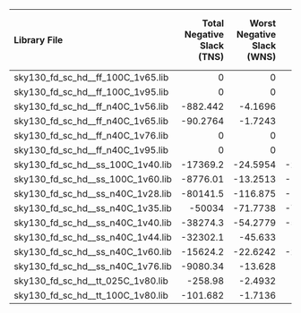 | Library File                      |   Total Negative Slack (TNS) |   Worst Negative Slack (WNS) |   Worst Setup Slack (Worst Slack) |   Worst Hold Slack (Worst Slack) |
|:----------------------------------|-----------------------------:|-----------------------------:|----------------------------------:|---------------------------------:|
| sky130_fd_sc_hd__ff_100C_1v65.lib |                       0      |                       0      |                            0.4971 |                          -0.4873 |
| sky130_fd_sc_hd__ff_100C_1v95.lib |                       0      |                       0      |                            2.8533 |                          -0.5456 |
| sky130_fd_sc_hd__ff_n40C_1v56.lib |                    -882.442  |                      -4.1696 |                           -4.1696 |                          -0.4274 |
| sky130_fd_sc_hd__ff_n40C_1v65.lib |                     -90.2764 |                      -1.7243 |                           -1.7243 |                          -0.4672 |
| sky130_fd_sc_hd__ff_n40C_1v76.lib |                       0      |                       0      |                            0.2759 |                          -0.5024 |
| sky130_fd_sc_hd__ff_n40C_1v95.lib |                       0      |                       0      |                            2.3575 |                          -0.5447 |
| sky130_fd_sc_hd__ss_100C_1v40.lib |                  -17369.2    |                     -24.5954 |                          -24.5954 |                           0.2416 |
| sky130_fd_sc_hd__ss_100C_1v60.lib |                   -8776.01   |                     -13.2513 |                          -13.2513 |                          -0.0346 |
| sky130_fd_sc_hd__ss_n40C_1v28.lib |                  -80141.5    |                    -116.875  |                         -116.875  |                           1.1419 |
| sky130_fd_sc_hd__ss_n40C_1v35.lib |                  -50034      |                     -71.7738 |                          -71.7738 |                           0.6764 |
| sky130_fd_sc_hd__ss_n40C_1v40.lib |                  -38274.3    |                     -54.2779 |                          -54.2779 |                           0.4536 |
| sky130_fd_sc_hd__ss_n40C_1v44.lib |                  -32302.1    |                     -45.633  |                          -45.633  |                           0.3163 |
| sky130_fd_sc_hd__ss_n40C_1v60.lib |                  -15624.2    |                     -22.6242 |                          -22.6242 |                          -0.0133 |
| sky130_fd_sc_hd__ss_n40C_1v76.lib |                   -9080.34   |                     -13.628  |                          -13.628  |                          -0.2276 |
| sky130_fd_sc_hd__tt_025C_1v80.lib |                    -258.98   |                      -2.4932 |                           -2.4932 |                          -0.425  |
| sky130_fd_sc_hd__tt_100C_1v80.lib |                    -101.682  |                      -1.7136 |                           -1.7136 |                          -0.4267 |